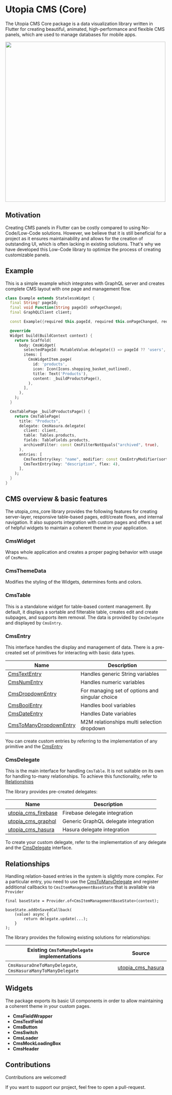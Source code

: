 # Utopia CMS (Core)

The Utopia CMS Core package is a data visualization library written in Flutter for creating beautiful,
animated, high-performance and flexible CMS panels, which are used to manage databases for mobile apps.

<img src="https://github.com/Utopia-USS/utopia_cms/raw/master/packages/core/video.gif" height="500px"/>

## Motivation

Creating CMS panels in Flutter can be costly compared to using No-Code/Low-Code solutions. However, we believe that it
is still beneficial for a project as it ensures maintainability and allows for the creation of outstanding UI, which is
often lacking in existing solutions. That's why we have developed this Low-Code library to optimize the process of
creating customizable panels.

## Example

This is a simple example which integrates with GraphQL server and creates complete CMS layout with one page and
management flow.

```dart
class Example extends StatelessWidget {
  final String? pageId;
  final void Function(String pageId) onPageChanged;
  final GraphQLClient client;

  const Example({required this.pageId, required this.onPageChanged, required this.client});

  @override
  Widget build(BuildContext context) {
    return Scaffold(
      body: CmsWidget(
        selectedPageId: MutableValue.delegate(() => pageId ?? 'users', onPageChanged),
        items: [
          CmsWidgetItem.page(
            id: 'products',
            icon: Icon(Icons.shopping_basket_outlined),
            title: Text('Products'),
            content: _buildProductsPage(),
          ),
        ],
      ),
    );
  }

  CmsTablePage _buildProductsPage() {
    return CmsTablePage(
      title: "Products",
      delegate: CmsHasura.delegate(
        client: client,
        table: Tables.products,
        fields: TableFields.products,
        archivedFilter: const CmsFilterNotEquals("archived", true),
      ),
      entries: [
        CmsTextEntry(key: "name", modifier: const CmsEntryModifier(sortable: true)),
        CmsTextEntry(key: "description", flex: 4),
      ],
    );
  }
}
```

## CMS overview & basic features

The utopia_cms_core library provides the following features for creating server-layer, responsive table-based pages,
edit/create flows, and internal navigation. It also supports integration with custom pages and offers a set of helpful
widgets to maintain a coherent theme in your application.

### CmsWidget

Wraps whole application and creates a proper paging behavior with usage of `CmsMenu`.

### CmsThemeData

Modifies the styling of the Widgets, determines fonts and colors.

### CmsTable

This is a standalone widget for table-based content management. By default, it displays a sortable and filterable table,
creates edit and create subpages, and supports item removal. The data is provided by `CmsDelegate` and displayed by
`CmsEntry`.

### CmsEntry

This interface handles the display and management of data. There is a pre-created set of primitives for interacting with
basic data types.

| Name                                                                                                                   | Description                                     |
|------------------------------------------------------------------------------------------------------------------------|-------------------------------------------------|
| [CmsTextEntry](https://pub.dev/documentation/utopia_cms/latest/utopia_cms/CmsTextEntry-class.html)                     | Handles generic String variables                |
| [CmsNumEntry](https://pub.dev/documentation/utopia_cms/latest/utopia_cms/CmsNumEntry-class.html)                       | Handles numeric variables                       |
| [CmsDropdownEntry](https://pub.dev/documentation/utopia_cms/latest/utopia_cms/CmsDropdownEntry-class.html)             | For managing set of options and singular choice |
| [CmsBoolEntry](https://pub.dev/documentation/utopia_cms/latest/utopia_cms/CmsBoolEntry-class.html)                     | Handles bool variables                          |
| [CmsDateEntry](https://pub.dev/documentation/utopia_cms/latest/utopia_cms/CmsDateEntry-class.html)                     | Handles Date variables                          |
| [CmsToManyDropdownEntry](https://pub.dev/documentation/utopia_cms/latest/utopia_cms/CmsToManyDropdownEntry-class.html) | M2M relationships multi selection dropdown      |

You can create custom entries by referring to the implementation of any primitive and the
[CmsEntry](https://pub.dev/documentation/utopia_cms/latest/utopia_cms/CmsEntry-class.html)

### CmsDelegate

This is the main interface for handling  `CmsTable`. It is not suitable on its own for handling to-many relationships.
To achieve this functionality, refer to [Relationships](#Relationships)

The library provides pre-created delegates:

| Name                                                                | Description                          |
|---------------------------------------------------------------------|--------------------------------------|
| [utopia_cms_firebase](https://pub.dev/packages/utopia_cms_firebase) | Firebase delegate integration        |
| [utopia_cms_graphql](https://pub.dev/packages/utopia_cms_graphql)   | Generic GraphQL delegate integration |
| [utopia_cms_hasura](https://pub.dev/packages/utopia_cms_hasura)     | Hasura delegate integration          |

To create your custom delegate, refer to the implementation of any delegate and the
[CmsDelegate](https://pub.dev/documentation/utopia_cms/latest/utopia_cms/CmsDelegate-class.html) interface.

## Relationships

Handling relation-based entries in the system is slightly more complex. For a particular entry, you need to use
the [CmsToManyDelegate](https://pub.dev/documentation/utopia_cms/latest/utopia_cms/CmsToManyDelegate-class.html)
and register additional callbacks to `CmsItemManagementBaseState` that is available via `Provider`

```
final baseState = Provider.of<CmsItemManagementBaseState>(context);

baseState.addOnSavedCallback(
    (value) async {
        return delegate.update(...);
    }
);
```

The library provides the following existing solutions for relationships:

| Existing `CmsToManyDelegate` implementations                | Source                                                          |
|-------------------------------------------------------------|-----------------------------------------------------------------|
| `CmsHasuraOneToManyDelegate`, `CmsHasuraManyToManyDelegate` | [utopia_cms_hasura](https://pub.dev/packages/utopia_cms_hasura) |

## Widgets

The package exports its basic UI components in order to allow maintaining a coherent theme in your custom pages.

* **CmsFieldWrapper**
* **CmsTextField**
* **CmsButton**
* **CmsSwitch**
* **CmsLoader**
* **CmsMockLoadingBox**
* **CmsHeader**

## Contributions

Contributions are welcomed!

If you want to support our project, feel free to open a pull-request.


